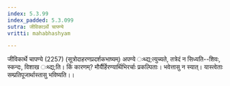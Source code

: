 ```yaml
---
index: 5.3.99
index_padded: 5.3.099
sutra: जीविकाऽर्थे चापण्ये
vritti: mahabhashyam

---
```

 जीविकार्थे चापण्ये (2257) (सूत्रोदाहरणप्रदर्शकभाष्यम्) अपण्ये ःथ्द्य;त्युच्यते, तत्रेदं न सिध्यति--शिवः, स्कन्दः, विशाख ःथ्द्य;ति। किं कारणम्? मौर्यैर्हिरण्यार्थिभिरर्चाः प्रकल्पिताः। भवेत्तासु न स्यात्। यास्त्वेताः सम्प्रतिपूजार्थास्तासु भविष्यति।। 